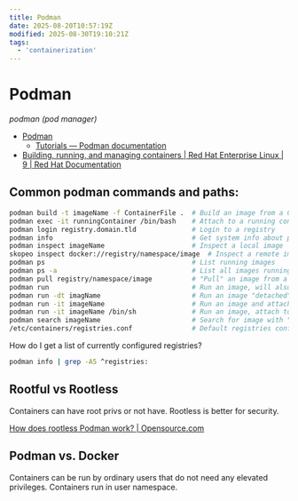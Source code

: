 ```yaml
---
title: Podman
date: 2025-08-20T10:57:19Z
modified: 2025-08-30T19:10:21Z
tags:
  - 'containerization'
---
```


# Podman

_podman (pod manager)_

* [Podman](https://podman.io/)
    + [Tutorials — Podman documentation](https://docs.podman.io/en/latest/Tutorials.html)
* [Building, running, and managing containers \| Red Hat Enterprise Linux \| 9 \| Red Hat Documentation](https://docs.redhat.com/en/documentation/red_hat_enterprise_linux/9/html-single/building_running_and_managing_containers/index)

## Common podman commands and paths:

```bash
podman build -t imageName -f ContainerFile .  # Build an image from a ContainerFile
podman exec -it runningContainer /bin/bash    # Attach to a running container and execute a bash shell to use to run commands
podman login registry.domain.tld              # Login to a registry
podman info                                   # Get system info about podman like registries
podman inspect imageName                      # Inspect a local image
skopeo inspect docker://registry/namespace/image  # Inspect a remote image
podman ps                                     # List running images
podman ps -a                                  # List all images running or not
podman pull registry/namespace/image          # "Pull" an image from a registry
podman run                                    # Run an image, will also attempt to pull the image if it isn't already
podman run -dt imagName                       # Run an image "detached" with a "tty"
podman run -it imageName                      # Run an image and attach to the tty, only useful if container runs a shell
podman run -it imageName /bin/sh              # Run an image, attach to a tty running /bin/sh. More useful...
podman search imageName                       # Search for image with "imageName" in the configured registries
/etc/containers/registries.conf               # Default registries config
```

How do I get a list of currently configured registries?

```bash
podman info | grep -A5 ^registries:
```

## Rootful vs Rootless

Containers can have root privs or not have. Rootless is better for security.

[How does rootless Podman work? \| Opensource.com](https://opensource.com/article/19/2/how-does-rootless-podman-work)

## Podman vs. Docker

Containers can be run by ordinary users that do not need any elevated privileges. Containers run in user namespace.
